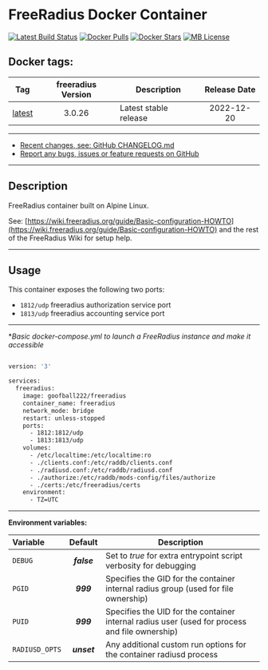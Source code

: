 # FreeRadius Docker Container

[![Latest Build Status](https://github.com/goofball222/freeradius/actions/workflows/build-latest.yml/badge.svg)](https://github.com/goofball222/freeradius/actions/workflows/build-latest.yml) [![Docker Pulls](https://img.shields.io/docker/pulls/goofball222/freeradius.svg)](https://hub.docker.com/r/goofball222/freeradius/) [![Docker Stars](https://img.shields.io/docker/stars/goofball222/freeradius.svg)](https://hub.docker.com/r/goofball222/freeradius/) [![MB License](https://images.microbadger.com/badges/license/goofball222/freeradius.svg)](https://microbadger.com/images/goofball222/freeradius)

## Docker tags:
| Tag | freeradius Version | Description | Release Date |
| --- | :---: | --- | :---: |
| [latest](https://github.com/goofball222/freeradius/blob/main/stable/Dockerfile) | 3.0.26 | Latest stable release | 2022-12-20 |

---

* [Recent changes, see: GitHub CHANGELOG.md](https://github.com/goofball222/freeradius/blob/main/CHANGELOG.md)
* [Report any bugs, issues or feature requests on GitHub](https://github.com/goofball222/freeradius/issues)

---

## Description

FreeRadius container built on Alpine Linux.

See: [https://wiki.freeradius.org/guide/Basic-configuration-HOWTO](https://wiki.freeradius.org/guide/Basic-configuration-HOWTO) and the rest of the FreeRadius Wiki for setup help.

---

## Usage

This container exposes the following two ports:
* `1812/udp` freeradius authorization service port
* `1813/udp` freeradius accounting service port

---

**Basic docker-compose.yml to launch a FreeRadius instance and make it accessible*

```bash

version: '3'

services:
  freeradius:
    image: goofball222/freeradius
    container_name: freeradius
    network_mode: bridge
    restart: unless-stopped
    ports:
      - 1812:1812/udp
      - 1813:1813/udp
    volumes:
      - /etc/localtime:/etc/localtime:ro
      - ./clients.conf:/etc/raddb/clients.conf
      - ./radiusd.conf:/etc/raddb/radiusd.conf
      - ./authorize:/etc/raddb/mods-config/files/authorize
      - ./certs:/etc/freeradius/certs
    environment:
      - TZ=UTC

```

---


**Environment variables:**

| Variable | Default | Description |
| :--- | :---: | --- |
| `DEBUG` | ***false*** | Set to *true* for extra entrypoint script verbosity for debugging |
| `PGID` | ***999*** | Specifies the GID for the container internal radius group (used for file ownership) |
| `PUID` | ***999*** | Specifies the UID for the container internal radius user (used for process and file ownership) |
| `RADIUSD_OPTS` | ***unset*** |  Any additional custom run options for the container radiusd process |

[//]: # (Licensed under the Apache 2.0 license)
[//]: # (Copyright 2018 The Goofball - goofball222@gmail.com)
